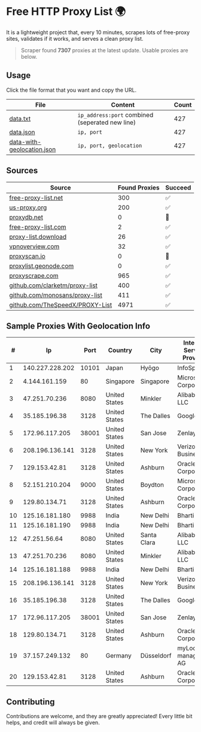 
# Free HTTP Proxy List 🌍

It is a lightweight project that, every 10 minutes, scrapes lots of free-proxy sites, validates if it works, and serves a clean proxy list.


> Scraper found **7307** proxies at the latest update. Usable proxies are below.

## Usage

Click the file format that you want and copy the URL.


|File|Content|Count|
|----|-------|-----|
|[data.txt](https://raw.githubusercontent.com/themiralay/Proxy-List-World/master/data.txt)|`ip_address:port` combined (seperated new line)|427|
|[data.json](https://raw.githubusercontent.com/themiralay/Proxy-List-World/master/data.json)|`ip, port`|427|
|[data-with-geolocation.json](https://raw.githubusercontent.com/themiralay/Proxy-List-World/master/data-with-geolocation.json)|`ip, port, geolocation`|427|

## Sources

|Source|Found Proxies|Succeed|
|------|-------------|-------|
|[free-proxy-list.net](https://free-proxy-list.net)|300|✅|
|[us-proxy.org](https://www.us-proxy.org)|200|✅|
|[proxydb.net](http://proxydb.net)|0|🚫|
|[free-proxy-list.com](https://free-proxy-list.com/?page=&port=&type%5B%5D=http&type%5B%5D=https&up_time=0&search=Search)|2|✅|
|[proxy-list.download](https://www.proxy-list.download/HTTP)|26|✅|
|[vpnoverview.com](https://vpnoverview.com/privacy/anonymous-browsing/free-proxy-servers)|32|✅|
|[proxyscan.io](https://www.proxyscan.io)|0|🚫|
|[proxylist.geonode.com](https://proxylist.geonode.com/api/proxy-list?limit=300&page=1&sort_by=lastChecked&sort_type=desc&protocols=http,https)|0|✅|
|[proxyscrape.com](https://api.proxyscrape.com/v2/?request=displayproxies&protocol=http&timeout=10000&country=all&ssl=all&anonymity=all)|965|✅|
|[github.com/clarketm/proxy-list](https://raw.githubusercontent.com/clarketm/proxy-list/master/proxy-list-raw.txt)|400|✅|
|[github.com/monosans/proxy-list](https://raw.githubusercontent.com/monosans/proxy-list/main/proxies/http.txt)|411|✅|
|[github.com/TheSpeedX/PROXY-List](https://raw.githubusercontent.com/TheSpeedX/PROXY-List/master/http.txt)|4971|✅|


## Sample Proxies With Geolocation Info

|#|Ip|Port|Country|City|Internet Service Provider|
|-|--|----|-------|----|-------------------------|
|1|140.227.228.202|10101|Japan|Hyōgo|InfoSphere|
|2|4.144.161.159|80|Singapore|Singapore|Microsoft Corporation|
|3|47.251.70.236|8080|United States|Minkler|Alibaba.com LLC|
|4|35.185.196.38|3128|United States|The Dalles|Google LLC|
|5|172.96.117.205|38001|United States|San Jose|Zenlayer Inc|
|6|208.196.136.141|3128|United States|New York|Verizon Business|
|7|129.153.42.81|3128|United States|Ashburn|Oracle Corporation|
|8|52.151.210.204|9000|United States|Boydton|Microsoft Corporation|
|9|129.80.134.71|3128|United States|Ashburn|Oracle Corporation|
|10|125.16.181.180|9988|India|New Delhi|Bharti Airtel|
|11|125.16.181.190|9988|India|New Delhi|Bharti Airtel|
|12|47.251.56.64|8080|United States|Santa Clara|Alibaba.com LLC|
|13|47.251.70.236|8080|United States|Minkler|Alibaba.com LLC|
|14|125.16.181.188|9988|India|New Delhi|Bharti Airtel|
|15|208.196.136.141|3128|United States|New York|Verizon Business|
|16|35.185.196.38|3128|United States|The Dalles|Google LLC|
|17|172.96.117.205|38001|United States|San Jose|Zenlayer Inc|
|18|129.80.134.71|3128|United States|Ashburn|Oracle Corporation|
|19|37.157.249.132|80|Germany|Düsseldorf|myLoc managed IT AG|
|20|129.153.42.81|3128|United States|Ashburn|Oracle Corporation|



## Contributing

Contributions are welcome, and they are greatly appreciated! Every
little bit helps, and credit will always be given.

